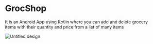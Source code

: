 # GrocShop
It is an Android App using Kotlin where you can add and delete grocery items with their quantity and price from a list of many items

![Untitled design](https://user-images.githubusercontent.com/89184566/209873334-e237a212-ae6d-46e3-9616-22ac3a21447b.png)

